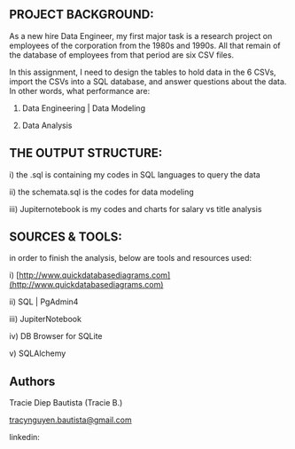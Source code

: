 

## PROJECT BACKGROUND:

As a new hire Data Engineer, my first major task is a research project on employees of the corporation from the 1980s and 1990s. All that remain of the database of employees from that period are six CSV files.

In this assignment, I need to design the tables to hold data in the 6 CSVs, import the CSVs into a SQL database, and answer questions about the data. In other words, what performance are:

1. Data Engineering | Data Modeling

3. Data Analysis


## THE OUTPUT STRUCTURE:

i) the .sql is containing my codes in SQL languages to query the data

ii) the schemata.sql is the codes for data modeling

iii) Jupiternotebook is my codes and charts for salary vs title analysis


## SOURCES & TOOLS:

in order to finish the analysis, below are tools and resources used: 

i) [http://www.quickdatabasediagrams.com](http://www.quickdatabasediagrams.com)


ii) SQL | PgAdmin4


iii) JupiterNotebook


iv) DB Browser for SQLite

v) SQLAlchemy


## Authors

Tracie Diep Bautista (Tracie B.) 

tracynguyen.bautista@gmail.com

linkedin: 
